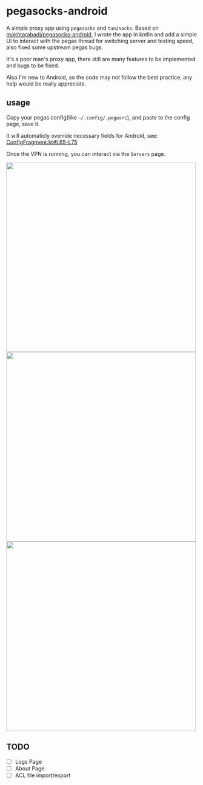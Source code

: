 # pegasocks-android

A simple proxy app using `pegasocks` and `tun2socks`. Based on [mokhtarabadi/pegasocks-android](https://github.com/mokhtarabadi/pegasocks-android), I wrote the app in kotlin and add a simple UI to interact with the pegas thread for switching server and testing speed, also fixed some upstream pegas bugs.

It's a poor man's proxy app, there still are many features to be implemented and bugs to be fixed.

Also I'm new to Android, so the code may not follow the best practice, any help would be really appreciate.

## usage

Copy your pegas config(like `~/.config/.pegasrc`), and paste to the config page, save it.

It will automaticly override necessary fields for Android, see: [ConfigFragment.kt#L65-L75](https://github.com/chux0519/pegasocks-android/blob/master/app/src/main/java/com/hexyoungs/pegasocks/ConfigFragment.kt#L65-L75)

Once the VPN is running, you can interact via the `Servers` page.

<img src="https://i.imgur.com/owU4C80.jpg" height=500 align="left" />
<img src="https://i.imgur.com/MvosWEs.jpg" height=500 align="left" />
<img src="https://i.imgur.com/zia0Qh9.jpg" height=500 />


## TODO

- [ ] Logs Page
- [ ] About Page
- [ ] ACL file import/export

